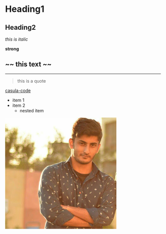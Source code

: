 # Heading1
## Heading2

*this is italic*

**strong**

~~ this text ~~
 ---
 ___

 >this is a quote

 [casula-code](https://www.casua-code.vercel.app, "casual-code")

 * item 1
 * item 2
    * nested item 

![Markdown logo](/public/images/pp.jpg)
